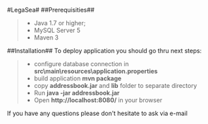 #LegaSea#
##Prerequisities##
>- Java 1.7 or higher;
>- MySQL Server 5
>- Maven 3

##Installation##
To deploy application you should go thru next steps:
>- configure database connection in **src\main\resources\application.properties**
>- build application **mvn package**
>- copy **addressbook.jar** and **lib** folder to separate directory
>- Run **java -jar addressbook.jar**
>- Open **http://localhost:8080/** in your browser

If you have any questions please don't hesitate to ask via e-mail 
